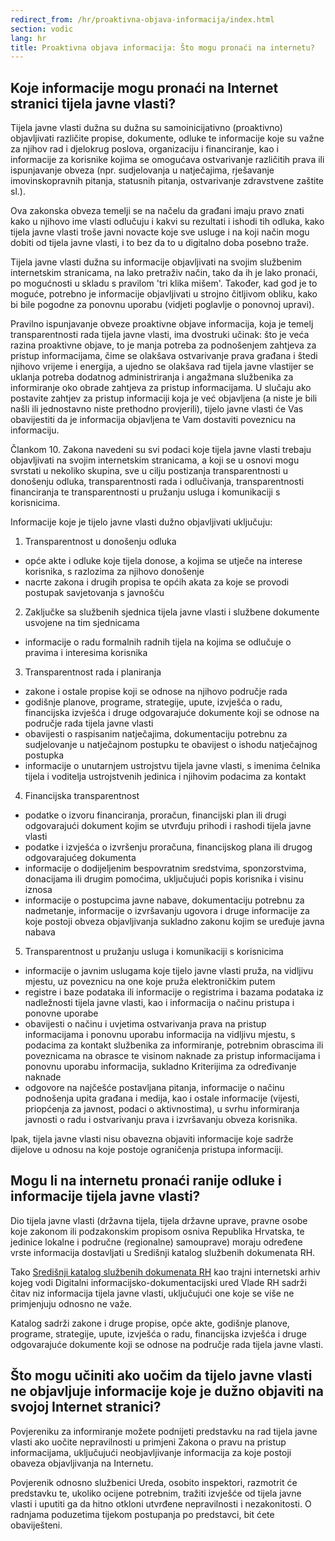 ```yaml
---
redirect_from: /hr/proaktivna-objava-informacija/index.html
section: vodic
lang: hr
title: Proaktivna objava informacija: Što mogu pronaći na internetu?
---
```


## Koje informacije mogu pronaći na Internet stranici tijela javne vlasti?

Tijela javne vlasti dužna su dužna su samoinicijativno (proaktivno) objavljivati različite propise, dokumente, odluke te informacije koje su važne za njihov rad i djelokrug poslova, organizaciju i  financiranje, kao i informacije za korisnike kojima se omogućava ostvarivanje različitih prava ili ispunjavanje obveza (npr. sudjelovanja u natječajima, rješavanje imovinskopravnih pitanja, statusnih pitanja, ostvarivanje zdravstvene zaštite sl.).

Ova zakonska obveza temelji se na načelu da građani imaju pravo znati kako u njihovo ime vlasti odlučuju i kakvi su rezultati i ishodi tih odluka, kako tijela javne vlasti troše javni novacte koje sve usluge i na koji način mogu dobiti od tijela javne vlasti, i to bez da to u digitalno doba posebno traže.

Tijela javne vlasti dužna su informacije objavljivati na svojim službenim internetskim stranicama,  na lako pretraživ način, tako da ih je lako pronaći, po mogućnosti u skladu s pravilom 'tri klika mišem'. Također, kad god je to moguće, potrebno je informacije objavljivati u strojno čitljivom obliku, kako bi bile pogodne za ponovnu uporabu (vidjeti poglavlje o ponovnoj upravi).

Pravilno ispunjavanje obveze proaktivne objave informacija, koja je temelj transparentnosti rada tijela javne vlasti, ima dvostruki učinak: što je veća razina proaktivne objave, to je manja potreba za podnošenjem zahtjeva za pristup informacijama, čime se olakšava ostvarivanje prava građana i štedi njihovo vrijeme i energija, a ujedno se olakšava rad tijela javne vlastijer se uklanja potreba dodatnog administriranja i angažmana službenika za informiranje oko obrade zahtjeva za pristup informacijama. U slučaju ako postavite zahtjev za pristup informaciji koja je već objavljena (a niste je bili našli ili jednostavno niste prethodno provjerili), tijelo javne vlasti će Vas obavijestiti da je informacija  objavljena te Vam dostaviti poveznicu na informaciju.

Člankom 10. Zakona navedeni su svi podaci koje tijela javne vlasti trebaju objavljivati na svojim internetskim stranicama, a koji se u osnovi mogu svrstati u nekoliko skupina, sve u cilju postizanja transparentnosti u donošenju odluka, transparentnosti rada i odlučivanja, transparentnosti financiranja te transparentnosti u pružanju usluga i komunikaciji s korisnicima.

Informacije koje je tijelo javne vlasti dužno objavljivati uključuju:

1. Transparentnost u donošenju odluka

* opće akte i odluke koje tijela donose, a kojima se utječe na interese korisnika, s razlozima za njihovo donošenje
* nacrte zakona i drugih propisa te općih akata za koje se provodi postupak savjetovanja s javnošću

2. Zaključke sa službenih sjednica tijela javne vlasti i službene dokumente usvojene na tim sjednicama

* informacije o radu formalnih radnih tijela na kojima se odlučuje o pravima i interesima korisnika

3. Transparentnost rada i planiranja 

* zakone i ostale propise koji se odnose na njihovo područje rada
* godišnje planove, programe, strategije, upute, izvješća o radu, financijska izvješća i druge odgovarajuće dokumente koji se odnose na područje rada tijela javne vlasti
* obavijesti o raspisanim natječajima, dokumentaciju potrebnu za sudjelovanje u natječajnom postupku te obavijest o ishodu natječajnog postupka 
* informacije o unutarnjem ustrojstvu tijela javne vlasti, s imenima čelnika tijela i voditelja ustrojstvenih jedinica i njihovim podacima za kontakt

4. Financijska transparentnost

* podatke o izvoru financiranja, proračun, financijski plan ili drugi odgovarajući dokument kojim se utvrđuju prihodi i rashodi tijela javne vlasti
* podatke i izvješća o izvršenju proračuna, financijskog plana ili drugog odgovarajućeg dokumenta
* informacije o dodijeljenim bespovratnim sredstvima, sponzorstvima, donacijama ili drugim pomoćima, uključujući popis korisnika i visinu iznosa
* informacije o postupcima javne nabave, dokumentaciju potrebnu za nadmetanje, informacije o izvršavanju ugovora i druge informacije za koje postoji obveza objavljivanja sukladno zakonu kojim se uređuje javna nabava

5. Transparentnost u pružanju usluga i komunikaciji s korisnicima 

* informacije o javnim uslugama koje tijelo javne vlasti pruža, na vidljivu mjestu, uz poveznicu na one koje pruža elektroničkim putem
* registre i baze podataka ili informacije o registrima i bazama podataka iz nadležnosti tijela javne vlasti, kao i informacija o načinu pristupa i ponovne uporabe
* obavijesti o načinu i uvjetima ostvarivanja prava na pristup informacijama i ponovnu uporabu informacija na vidljivu mjestu, s podacima za kontakt službenika za informiranje, potrebnim obrascima ili poveznicama na obrasce te visinom naknade za pristup informacijama i ponovnu uporabu informacija, sukladno Kriterijima za određivanje naknade
* odgovore na najčešće postavljana pitanja, informacije o načinu podnošenja upita građana i medija, kao i ostale informacije (vijesti, priopćenja za javnost, podaci o aktivnostima), u svrhu informiranja javnosti o radu i ostvarivanju prava i izvršavanju obveza korisnika.

Ipak, tijela javne vlasti nisu obavezna objaviti informacije koje sadrže dijelove u odnosu na koje postoje ograničenja pristupa informaciji. 

## Mogu li na internetu pronaći ranije odluke i informacije tijela javne vlasti?

Dio tijela javne vlasti (državna tijela, tijela državne uprave, pravne osobe koje zakonom ili podzakonskim propisom osniva Republika Hrvatska, te jedinice lokalne i područne (regionalne) samouprave) moraju određene vrste informacija dostavljati u Središnji katalog službenih dokumenata RH.

Tako [Središnji katalog službenih dokumenata RH](http://www.digured.hr/ ) kao trajni internetski arhiv kojeg vodi Digitalni informacijsko-dokumentacijski ured Vlade RH sadrži čitav niz informacija tijela javne vlasti, uključujući one koje se više ne primjenjuju odnosno ne važe.

Katalog sadrži zakone i druge propise, opće akte,  godišnje planove, programe, strategije, upute, izvješća o radu, financijska izvješća i druge odgovarajuće dokumente koji se odnose na područje rada tijela javne vlasti.

## Što mogu učiniti ako uočim da tijelo javne vlasti ne objavljuje informacije koje je dužno objaviti na svojoj Internet stranici?

Povjereniku za informiranje možete podnijeti predstavku na rad tijela javne vlasti ako uočite nepravilnosti  u primjeni Zakona o pravu na pristup informacijama, uključujući neobjavljivanje informacija za koje postoji obaveza objavljivanja na Internetu.

Povjerenik odnosno službenici Ureda, osobito inspektori, razmotrit će predstavku te, ukoliko ocijene potrebnim, tražiti izvješće od tijela javne vlasti i uputiti ga da hitno otkloni utvrđene nepravilnosti i nezakonitosti. O radnjama poduzetima tijekom postupanja po predstavci, bit ćete obaviješteni.